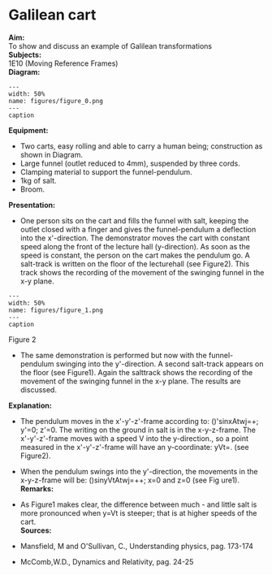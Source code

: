 # Galilean cart 
    
<b> Aim: </b>  
 To show and discuss an example of Galilean transformations    
<b> Subjects: </b>  
 1E10 (Moving Reference Frames)   
<b> Diagram: </b>  
   
```{figure} figures/figure_0.png  
---  
width: 50%  
name: figures/figure_0.png  
---  
caption  
``` 
      
<b> Equipment: </b>  
 
 *  Two carts, easy rolling and able to carry a human being; construction as shown in Diagram. 
 *  Large funnel (outlet reduced to 4mm), suspended by three cords. 
 *  Clamping material to support the funnel-pendulum. 
 *  1kg of salt. 
 *  Broom.
     
<b> Presentation: </b>  
 
 *  One person sits on the cart and fills the funnel with salt, keeping the outlet closed with a finger and gives the funnel-pendulum a deflection into the x'-direction. The demonstrator moves the cart with constant speed along the front of the lecture hall (y-direction). As soon as the speed is constant, the person on the cart makes the pendulum go. A salt-track is written on the floor of the lecturehall (see Figure2). This track shows the recording of the movement of the swinging funnel in the x-y plane.    
```{figure} figures/figure_1.png  
---  
width: 50%  
name: figures/figure_1.png  
---  
caption  
``` 
 Figure 2 
 *  The same demonstration is performed but now with the funnel-pendulum swinging into the y'-direction. A second salt-track appears on the floor (see Figure1). Again the salttrack shows the recording of the movement of the swinging funnel in the x-y plane. The results are discussed.
    
<b> Explanation: </b>  
 
 *  The pendulum moves in the x'-y'-z'-frame according to: ()'sinxAtwj=+; y'=0; z'=0. The writing on the ground in salt is in the x-y-z-frame. The x'-y'-z'-frame moves with a speed V into the y-direction., so a point measured in the x'-y'-z'-frame will have an y-coordinate: yVt=. (see Figure2). 
 *  When the pendulum swings into the y'-direction, the movements in the x-y-z-frame will be: ()sinyVtAtwj=++; x=0 and z=0 (see Fig
ure1).   
<b> Remarks: </b>  
 
 *  As Figure1 makes clear, the difference between much - and little salt is more pronounced when y=Vt is steeper; that is at higher speeds
 of the cart.   
<b> Sources: </b>  
 
 *  Mansfield, M and O'Sullivan, C., Understanding physics, pag. 173-174 
 *  McComb,W.D., Dynamics and Relativity, pag. 24-25
 